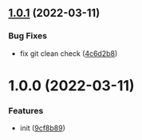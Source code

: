## [1.0.1](https://github.com/entwico/release/compare/v1.0.0...v1.0.1) (2022-03-11)


### Bug Fixes

* fix git clean check ([4c6d2b8](https://github.com/entwico/release/commit/4c6d2b8feeb2b86edc6c28e06814443ce022575b))

# 1.0.0 (2022-03-11)


### Features

* init ([9cf8b89](https://github.com/entwico/release/commit/9cf8b895b85d72a53ed9075ee81027220ad815b7))
